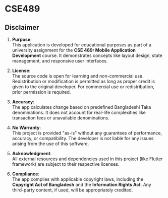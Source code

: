 # CSE489

## **Disclaimer**

1. **Purpose**:  
   This application is developed for educational purposes as part of a university assignment for the **CSE 489: Mobile Application Development** course. It demonstrates concepts like layout design, state management, and responsive user interfaces.

2. **License**:  
   The source code is open for learning and non-commercial use. Redistribution or modification is permitted as long as proper credit is given to the original developer. For commercial use or redistribution, prior permission is required.

3. **Accuracy**:  
   The app calculates change based on predefined Bangladeshi Taka denominations. It does not account for real-life complexities like transaction fees or unavailable denominations.

4. **No Warranty**:  
   This project is provided "as-is" without any guarantees of performance, accuracy, or compatibility. The developer is not liable for any issues arising from the use of this software.

5. **Acknowledgment**:  
   All external resources and dependencies used in this project (like Flutter framework) are subject to their respective licenses.

6. **Compliance**:  
   The app complies with applicable copyright laws, including the **Copyright Act of Bangladesh** and the **Information Rights Act**. Any third-party content, if used, will be appropriately credited.
